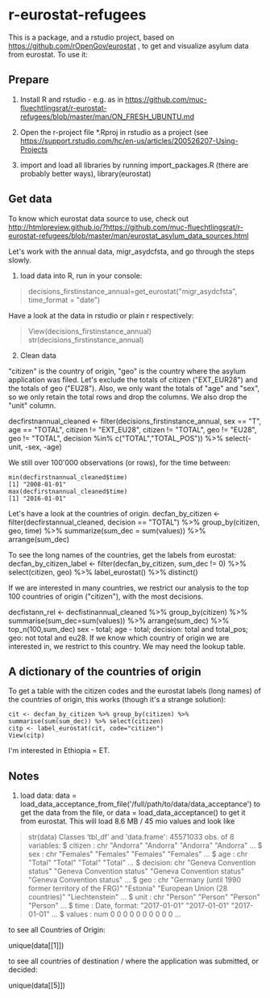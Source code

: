 # r-eurostat-refugees

This is a package, and a rstudio project, based on https://github.com/rOpenGov/eurostat , to get and visualize asylum data from eurostat. To use it:

## Prepare
1. Install R and rstudio - e.g. as in https://github.com/muc-fluechtlingsrat/r-eurostat-refugees/blob/master/man/ON_FRESH_UBUNTU.md

2. Open the r-project file \*.Rproj in rstudio as a project (see https://support.rstudio.com/hc/en-us/articles/200526207-Using-Projects
3. import and load all libraries by running import_packages.R (there are probably better ways), library(eurostat)

## Get data

To know which eurostat data source to use, check out http://htmlpreview.github.io/?https://github.com/muc-fluechtlingsrat/r-eurostat-refugees/blob/master/man/eurostat_asylum_data_sources.html

Let's work with the annual data, migr_asydcfsta, and go through the steps slowly.
1. load data into R, run in your console: 

> decisions_firstinstance_annual=get_eurostat("migr_asydcfsta", time_format = "date") 

Have a look at the data in rstudio or plain r respectively: 

> View(decisions_firstinstance_annual)
> str(decisions_firstinstance_annual)

2. Clean data

"citizen" is the country of origin, "geo" is the country where the asylum application was filed. 
Let's exclude the totals of citizen ("EXT_EUR28") and the totals of geo ("EU28"). Also, we only want the totals of "age" and "sex", so we only retain the total rows and drop the columns. We also drop the "unit" column.

decfirstnannual_cleaned <- filter(decisions_firstinstance_annual, sex == "T", age == "TOTAL",  citizen != "EXT_EU28", citizen != "TOTAL", geo != "EU28", geo != "TOTAL", decision %in% c("TOTAL","TOTAL_POS")) %>% select(-unit, -sex, -age)

We still over 100'000 observations (or rows), for the time between:

    min(decfirstnannual_cleaned$time)
    [1] "2008-01-01"
    max(decfirstnannual_cleaned$time)
    [1] "2016-01-01"

Let's have a look at the countries of origin.
decfan_by_citizen <- filter(decfirstannual_cleaned, decision == "TOTAL") %>% group_by(citizen, geo, time) %>% summarize(sum_dec = sum(values)) %>% arrange(sum_dec)

To see the long names of the countries, get the labels from eurostat:
decfan_by_citizen_label <- filter(decfan_by_citizen, sum_dec != 0) %>% select(citizen, geo) %>% label_eurostat() %>% distinct()



If we are interested in many countries, we restrict our analysis to the top 100 countries of origin ("citizen"), with the most decisions.

decfistann_rel <- decfistinannual_cleaned %>% group_by(citizen) %>% summarise(sum_dec=sum(values)) %>% arrange(sum_dec) %>% top_n(100,sum_dec)
sex - total; age - total; decision: total and total_pos; geo: not total and eu28.
If we know which country of origin we are interested in, we restrict to this country. We may need the lookup table.

## A dictionary of the countries of origin

To get a table with the citizen codes and the eurostat labels (long names) of the countries of origin, this works (though it's a strange solution):

    cit <- decfan_by_citizen %>% group_by(citizen) %>% summarise(sum(sum_dec)) %>% select(citizen)
    citp <- label_eurostat(cit, code="citizen")
    View(citp)

I'm interested in Ethiopia = ET.
## Notes
1. load data: data = load_data_acceptance_from_file('/full/path/to/data/data_acceptance') to get the data from the file, or data = load_data_acceptance() to get it from eurostat. 
This will load 8.6 MB / 45 mio values and look like
> str(data)
Classes ‘tbl_df’ and 'data.frame':	45571033 obs. of  8 variables:
 $ citizen : chr  "Andorra" "Andorra" "Andorra" "Andorra" ...
 $ sex     : chr  "Females" "Females" "Females" "Females" ...
 $ age     : chr  "Total" "Total" "Total" "Total" ...
 $ decision: chr  "Geneva Convention status" "Geneva Convention status" "Geneva Convention status" "Geneva Convention status" ...
 $ geo     : chr  "Germany (until 1990 former territory of the FRG)" "Estonia" "European Union (28 countries)" "Liechtenstein" ...
 $ unit    : chr  "Person" "Person" "Person" "Person" ...
 $ time    : Date, format: "2017-01-01" "2017-01-01" "2017-01-01" ...
 $ values  : num  0 0 0 0 0 0 0 0 0 0 ...
> 

to see all Countries of Origin:

unique(data[[1]])

to see all countries of destination / where the application was submitted, or decided:

unique(data[[5]])

